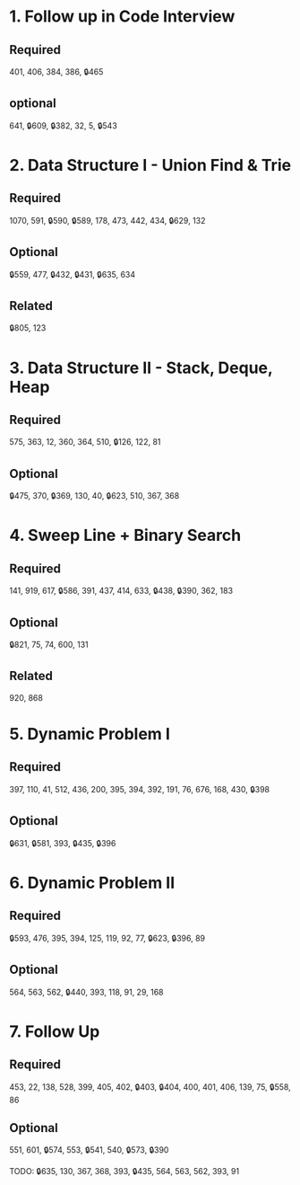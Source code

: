 # 1. Follow up in Code Interview
## Required
401, 406, 384, 386, 🔒465
## optional
641, 🔒609, 🔒382, 32, 5, 🔒543
# 2. Data Structure I - Union Find & Trie
## Required
1070, 591, 🔒590, 🔒589, 178, 473, 442, 434, 🔒629, 132
## Optional
🔒559, 477, 🔒432, 🔒431, 🔒635, 634
## Related
🔒805, 123
# 3. Data Structure II - Stack, Deque, Heap
## Required
575, 363, 12, 360, 364, 510, 🔒126, 122, 81
## Optional
🔒475, 370, 🔒369, 130, 40, 🔒623, 510, 367, 368
# 4. Sweep Line + Binary Search
## Required
141, 919, 617, 🔒586, 391, 437, 414, 633, 🔒438, 🔒390, 362, 183
## Optional
🔒821, 75, 74, 600, 131
## Related
920, 868
# 5. Dynamic Problem I
## Required
397, 110, 41, 512, 436, 200, 395, 394, 392, 191, 76, 676, 168, 430, 🔒398
## Optional
🔒631, 🔒581, 393, 🔒435, 🔒396
# 6. Dynamic Problem II
## Required
🔒593, 476, 395, 394, 125, 119, 92, 77, 🔒623, 🔒396, 89
## Optional
564, 563, 562, 🔒440, 393, 118, 91, 29, 168
# 7. Follow Up
## Required
453, 22, 138, 528, 399, 405, 402, 🔒403, 🔒404, 400, 401, 406, 139, 75, 🔒558, 86
## Optional
551, 601, 🔒574, 553, 🔒541, 540, 🔒573, 🔒390

TODO: 🔒635, 130, 367, 368, 393, 🔒435, 564, 563, 562, 393, 91
